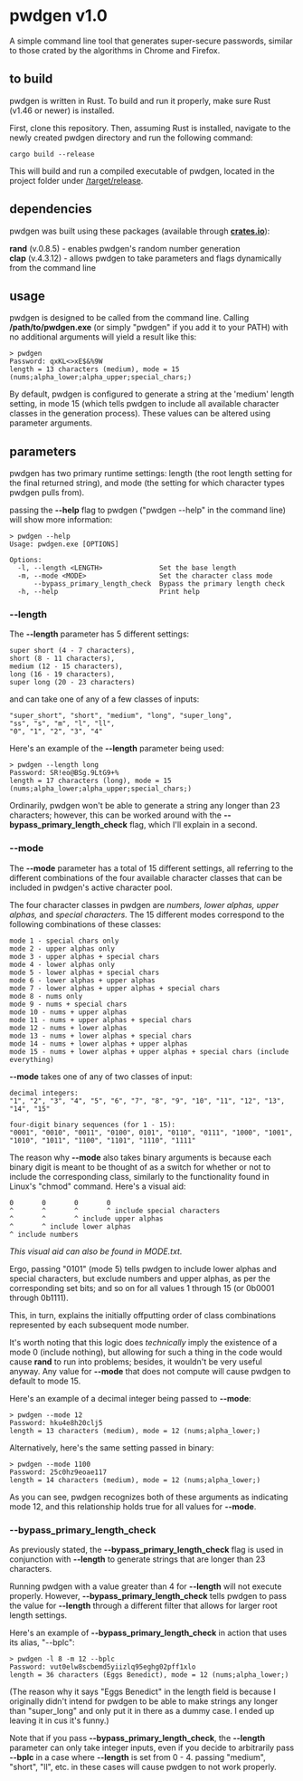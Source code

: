 # pwdgen v1.0
A simple command line tool that generates super-secure passwords, similar to those crated by the algorithms in Chrome and Firefox.

## to build
pwdgen is written in Rust. To build and run it properly, make sure Rust (v1.46 or newer) is installed.

First, clone this repository. Then, assuming Rust is installed, navigate to the newly created pwdgen directory and run the following command:

    cargo build --release

This will build and run a compiled executable of pwdgen, located in the project folder under <u>/target/release</u>.

## dependencies
pwdgen was built using these packages (available through <u>**crates.io**</u>):

**rand** (v.0.8.5) - enables pwdgen's random number generation  
**clap** (v.4.3.12) - allows pwdgen to take parameters and flags dynamically from the command line

## usage
pwdgen is designed to be called from the command line. Calling **/path/to/pwdgen.exe** (or simply "pwdgen" if you add it to your PATH) with no additional arguments will yield a result like this:

    > pwdgen
    Password: qxKL<>xE$&%9W
    length = 13 characters (medium), mode = 15 (nums;alpha_lower;alpha_upper;special_chars;)

By default, pwdgen is configured to generate a string at the 'medium' length setting, in mode 15 (which tells pwdgen to include all available character classes in the generation process).
These values can be altered using parameter arguments.

## parameters
pwdgen has two primary runtime settings:
length (the root length setting for the final returned string), and
mode (the setting for which character types pwdgen pulls from).

passing the **--help** flag to pwdgen ("pwdgen --help" in the command line) will show more information:

    > pwdgen --help
    Usage: pwdgen.exe [OPTIONS]
    
    Options:
      -l, --length <LENGTH>              Set the base length
      -m, --mode <MODE>                  Set the character class mode
          --bypass_primary_length_check  Bypass the primary length check
      -h, --help                         Print help

### --length
The **--length** parameter has 5 different settings:

    super short (4 - 7 characters),
    short (8 - 11 characters),
    medium (12 - 15 characters),
    long (16 - 19 characters),
    super long (20 - 23 characters)

and can take one of any of a few classes of inputs:

    "super_short", "short", "medium", "long", "super_long",
    "ss", "s", "m", "l", "ll",
    "0", "1", "2", "3", "4"

Here's an example of the **--length** parameter being used:

    > pwdgen --length long
    Password: SR!eo@BSg.9LtG9+%
    length = 17 characters (long), mode = 15 (nums;alpha_lower;alpha_upper;special_chars;)

Ordinarily, pwdgen won't be able to generate a string any longer than 23 characters; however, this can be worked around with the **--bypass_primary_length_check** flag, which I'll explain in a second.

### --mode
The **--mode** parameter has a total of 15 different settings, all referring to the different combinations of the four available character classes that can be included in pwdgen's active character pool.

The four character classes in pwdgen are *numbers, lower alphas, upper alphas,* and *special characters.* The 15 different modes correspond to the following combinations of these classes:

    mode 1 - special chars only
    mode 2 - upper alphas only
    mode 3 - upper alphas + special chars
    mode 4 - lower alphas only
    mode 5 - lower alphas + special chars
    mode 6 - lower alphas + upper alphas
    mode 7 - lower alphas + upper alphas + special chars
    mode 8 - nums only
    mode 9 - nums + special chars
    mode 10 - nums + upper alphas
    mode 11 - nums + upper alphas + special chars
    mode 12 - nums + lower alphas
    mode 13 - nums + lower alphas + special chars
    mode 14 - nums + lower alphas + upper alphas
    mode 15 - nums + lower alphas + upper alphas + special chars (include everything)

**--mode** takes one of any of two classes of input:

    decimal integers:
    "1", "2", "3", "4", "5", "6", "7", "8", "9", "10", "11", "12", "13", "14", "15"
    
    four-digit binary sequences (for 1 - 15):
    "0001", "0010", "0011", "0100", 0101", "0110", "0111", "1000", "1001", "1010", "1011", "1100", "1101", "1110", "1111"

The reason why **--mode** also takes binary arguments is because each binary digit is meant to be thought of as a switch for whether or not to include the corresponding class,
similarly to the functionality found in Linux's "chmod" command.
Here's a visual aid:

    0       0       0       0
    ^       ^       ^       ^ include special characters
    ^       ^       ^ include upper alphas
    ^       ^ include lower alphas
    ^ include numbers

*This visual aid can also be found in MODE.txt.*

Ergo, passing "0101" (mode 5) tells pwdgen to include lower alphas and special characters, but exclude numbers and upper alphas,
as per the corresponding set bits; and so on for all values 1 through 15 (or 0b0001 through 0b1111).

This, in turn, explains the initially offputting order of class combinations represented by each subsequent mode number.

It's worth noting that this logic does *technically* imply the existence of a mode 0 (include nothing),
but allowing for such a thing in the code would cause **rand** to run into problems; besides, it wouldn't be very useful anyway.
Any value for **--mode** that does not compute will cause pwdgen to default to mode 15.

Here's an example of a decimal integer being passed to **--mode**:

    > pwdgen --mode 12
    Password: hku4e8h20clj5
    length = 13 characters (medium), mode = 12 (nums;alpha_lower;)

Alternatively, here's the same setting passed in binary:

    > pwdgen --mode 1100
    Password: 25c0hz9eoae117
    length = 14 characters (medium), mode = 12 (nums;alpha_lower;)

As you can see, pwdgen recognizes both of these arguments as indicating mode 12, and this relationship holds true for all values for **--mode**.

### --bypass_primary_length_check
As previously stated, the **--bypass_primary_length_check** flag is used in conjunction with **--length** to generate strings that are longer than 23 characters.

Running pwdgen with a value greater than 4 for **--length** will not execute properly.
However, **--bypass_primary_length_check** tells pwdgen to pass the value for **--length** through a different filter that allows for larger root length settings.

Here's an example of **--bypass_primary_length_check** in action that uses its alias, "--bplc":

    > pwdgen -l 8 -m 12 --bplc
    Password: vut0elw8scbemd5yiizlq95eghg02pff1xlo
    length = 36 characters (Eggs Benedict), mode = 12 (nums;alpha_lower;)

(The reason why it says "Eggs Benedict" in the length field is because I originally didn't intend for pwdgen to be able to make strings any longer than "super_long"
and only put it in there as a dummy case. I ended up leaving it in cus it's funny.)

Note that if you pass **--bypass_primary_length_check**, the **--length** parameter can only take integer inputs,
even if you decide to arbitrarily pass **--bplc** in a case where **--length** is set from 0 - 4.
passing "medium", "short", "ll", etc. in these cases will cause pwdgen to not work properly.
